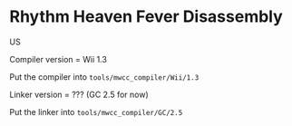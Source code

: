 # Rhythm Heaven Fever Disassembly
US

Compiler version = Wii 1.3

Put the compiler into `tools/mwcc_compiler/Wii/1.3`



Linker version = ??? (GC 2.5 for now)

Put the linker into `tools/mwcc_compiler/GC/2.5`

